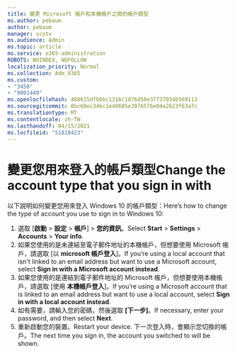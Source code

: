```yaml
---
title: 變更 Microsoft 帳戶和本機帳戶之間的帳戶類型
ms.author: pebaum
author: pebaum
manager: scotv
ms.audience: Admin
ms.topic: article
ms.service: o365-administration
ROBOTS: NOINDEX, NOFOLLOW
localization_priority: Normal
ms.collection: Adm_O365
ms.custom:
- "3450"
- "9001449"
ms.openlocfilehash: 488615dfb6bc1316c1d76d50e37737034b569113
ms.sourcegitcommit: 8bc60ec34bc1e40685e3976576e04a2623f63a7c
ms.translationtype: MT
ms.contentlocale: zh-TW
ms.lasthandoff: 04/15/2021
ms.locfileid: "51818423"
---
```

# <a name="change-the-account-type-that-you-sign-in-with"></a><span data-ttu-id="5b25d-102">變更您用來登入的帳戶類型</span><span class="sxs-lookup"><span data-stu-id="5b25d-102">Change the account type that you sign in with</span></span>

<span data-ttu-id="5b25d-103">以下說明如何變更您用來登入 Windows 10 的帳戶類型：</span><span class="sxs-lookup"><span data-stu-id="5b25d-103">Here’s how to change the type of account you use to sign in to Windows 10:</span></span>

1. <span data-ttu-id="5b25d-104">選取 [**啟動**  >  **設定**  >  **帳戶**]  >  **您的資訊**。</span><span class="sxs-lookup"><span data-stu-id="5b25d-104">Select **Start** > **Settings** > **Accounts** > **Your info**.</span></span>
2. <span data-ttu-id="5b25d-105">如果您使用的是未連結至電子郵件地址的本機帳戶，但想要使用 Microsoft 帳戶，請選取 [以 **microsoft 帳戶登入**]。</span><span class="sxs-lookup"><span data-stu-id="5b25d-105">If you’re using a local account that isn't linked to an email address but want to use a Microsoft account, select **Sign in with a Microsoft account instead**.</span></span>
3. <span data-ttu-id="5b25d-106">如果您使用的是連結到電子郵件地址的 Microsoft 帳戶，但想要使用本機帳戶，請選取 [使用 **本機帳戶登入**]。</span><span class="sxs-lookup"><span data-stu-id="5b25d-106">If you’re using a Microsoft account that is linked to an email address but want to use a local account, select **Sign in with a local account instead**.</span></span>
4. <span data-ttu-id="5b25d-107">如有需要，請輸入您的密碼，然後選取 **[下一步]**。</span><span class="sxs-lookup"><span data-stu-id="5b25d-107">If necessary, enter your password, and then select **Next**.</span></span>
5. <span data-ttu-id="5b25d-108">重新啟動您的裝置。</span><span class="sxs-lookup"><span data-stu-id="5b25d-108">Restart your device.</span></span> <span data-ttu-id="5b25d-109">下一次登入時，會顯示您切換的帳戶。</span><span class="sxs-lookup"><span data-stu-id="5b25d-109">The next time you sign in, the account you switched to will be shown.</span></span>